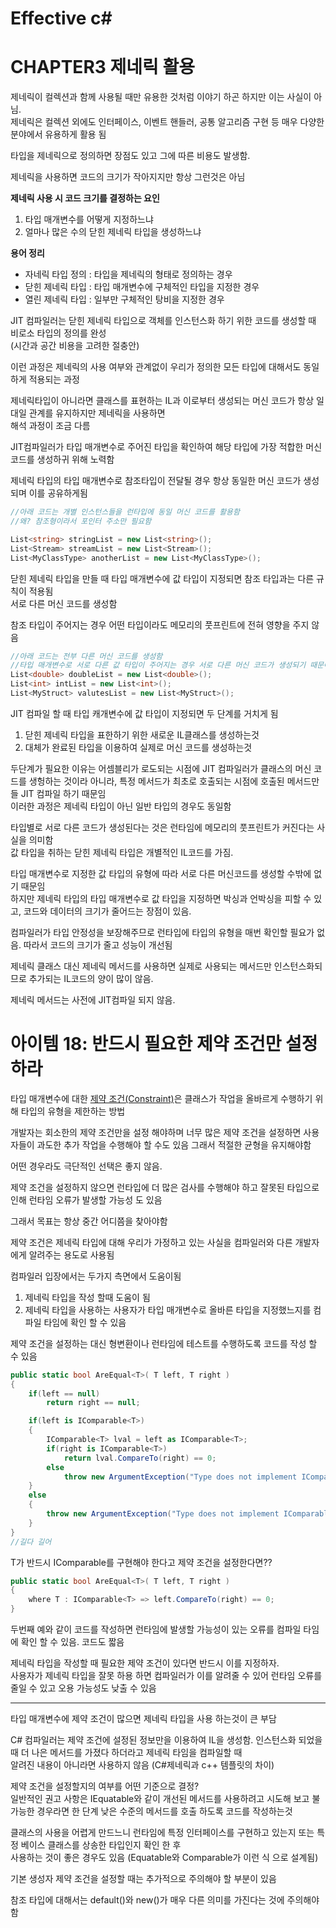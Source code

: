 # Effective c# 

# CHAPTER3 제네릭 활용

제네릭이 컬렉션과 함께 사용될 때만 유용한 것처럼 이야기 하곤 하지만 이는 사실이 아님.  
제네릭은 컬렉션 외에도 인터페이스, 이벤트 핸들러, 공통 알고리즘 구현 등 매우 다양한 분야에서 유용하게 활용 됨

타입을 제네릭으로 정의하면 장점도 있고 그에 따른 비용도 발생함.

제네릭을 사용하면 코드의 크기가 작아지지만 항상 그런것은 아님

**제네릭 사용 시 코드 크기를 결정하는 요인**
1. 타입 매개변수를 어떻게 지정하느냐
2. 얼마나 많은 수의 닫힌 제네릭 타입을 생성하느냐


**용어 정리**
- 자네릭 타입 정의 : 타입을 제네릭의 형태로 정의하는 경우
- 닫힌 제네릭 타입 : 타입 매개변수에 구체적인 타입을 지정한 경우
- 열린 제네릭 타입 : 일부만 구체적인 탕비을 지정한 경우

JIT 컴파일러는 닫힌 제네릭 타입으로 객체를 인스턴스화 하기 위한 코드를 생성할 때 비로소 타입의 정의를 완성  
(시간과 공간 비용을 고려한 절충안)

이런 과정은 제네릭의 사용 여부와 관계없이 우리가 정의한 모든 타입에 대해서도 동일하게 적용되는 과정

제네릭타입이 아니라면 클래스를 표현하는 IL과 이로부터 생성되는 머신 코드가 항상 일대일 관계를 유지하지만 제네릭을 사용하면  
해석 과정이 조금 다름

JIT컴파일러가 타입 매개변수로 주어진 타입을 확인하여 해당 타입에 가장 적합한 머신 코드를 생성하귀 위해 노력함

제네릭 타입의 타입 매개변수로 참조타입이 전달될 경우 항상 동일한 머신 코드가 생성되며 이를 공유하게됨


```c#
//아래 코드는 개별 인스턴스들을 런타입에 동일 머신 코드를 활용함
//왜? 참조형이라서 포인터 주소만 필요함

List<string> stringList = new List<string>();
List<Stream> streamList = new List<Stream>();
List<MyClassType> anotherList = new List<MyClassType>();
```
닫힌 제네릭 타입을 만들 때 타입 매개변수에 값 타입이 지정되면 참조 타입과는 다른 규칙이 적용됨  
서로 다른 머신 코드를 생성함

참조 타입이 주어지는 경우 어떤 타입이라도 메모리의 풋프린트에 전혀 영향을 주지 않음

```c#
//아래 코드는 전부 다른 머신 코드를 생성함
//타입 매개변수로 서로 다른 값 타입이 주어지는 경우 서로 다른 머신 코드가 생성되기 때문에 이는 공유 될수 없음
List<double> doubleList = new List<double>();
List<int> intList = new List<int>();
List<MyStruct> valutesList = new List<MyStruct>();
```

JIT 컴파일 할 때 타입 캐개변수에 값 타입이 지정되면 두 단계를 거치게 됨

1. 닫힌 제네릭 타입을 표한하기 위한 새로운 IL클래스를 생성하는것
2. 대체가 완료된 타입을 이용하여 실제로 머신 코드를 생성하는것

두단계가 필요한 이유는 어셈블리가 로도되는 시점에 JIT 컴파일러가 클래스의 머신 코드를 생헝하는 것이라 아니라, 특정 메서드가 최초로 호출되는 시점에 호출된 메서드만들 JIT 컴파일 하기 때문임  
이러한 과정은 제네릭 타입이 아닌 일반 타입의 경우도 동일함

타입별로 서로 다른 코드가 생성된다는 것은 런타임에 메모리의 풋프린트가 커진다는 사실을 의미함  
값 타입을 취하는 닫힌 제네릭 타입은 개별적인 IL코드를 가짐.

타입 매개변수로 지정한 값 타입의 유형에 따라 서로 다른 머신코드를 생성할 수밖에 없기 때문임  
하지만 제네릭 타입의 타입 매개변수로 값 타입을 지정하면 박싱과 언박싱을 피할 수 있고, 코드와 데이터의 크기가 줄어드는 장점이 있음.

컴파일러가 타입 안정성을 보장해주므로 런타입에 타입의 유형을 매번 확인할 필요가 없음. 따라서 코드의 크기가 줄고 성능이 개선됨

제네릭 클래스 대신 제네릭 메서드를 사용하면 실제로 사용되는 메서드만 인스턴스화되므로 추가되는 IL코드의 양이 많이 않음.

제네릭 메서드는 사전에 JIT컴파일 되지 않음.





# 아이템 18: 반드시 필요한 제약 조건만 설정하라

타입 매개변수에 대한 [제약 조건(Constraint)](https://learn.microsoft.com/ko-kr/dotnet/csharp/language-reference/keywords/where-generic-type-constraint)은 클래스가 작업을 올바르게 수행하기 위해 타입의 유형을 제한하는 방법

개발자는 회소한의 제약 조건만을 설정 해야하며 너무 많은 제약 조건을 설정하면 사용자들이 과도한 추가 작업을 수행해야 할 수도 있음 그래서 적절한 균형을 유지해야함

어떤 경우라도 극단적인 선택은 좋지 않음.

제약 조건을 설정하지 않으면 런타입에 더 많은 검사를 수행해야 하고 잘못된 타입으로 인해 런타임 오류가 발생할 가능성 도 있음

그래서 목표는 항상 중간 어디쯤을 찾아야함


제약 조건은 제네릭 타입에 대해 우리가 가정하고 있는 사실을 컴파일러와 다른 개발자에게 알려주는 용도로 사용됨

컴파일러 입장에서는 두가지 측면에서 도움이됨

1. 제네릭 타입을 작성 할때 도움이 됨
2. 제네릭 타입을 사용하는 사용자가 타입 매개변수로 올바른 타입을 지정했느지를 컴파일 타임에 확인 할 수 있음

제약 조건을 설정하는 대신 형변환이나 런타임에 테스트를 수행하도록 코드를 작성 할 수 있음

```c#
public static bool AreEqual<T>( T left, T right )
{
    if(left == null)
        return right == null;

    if(left is IComparable<T>)
    {
        IComparable<T> lval = left as IComparable<T>;
        if(right is IComparable<T>)
            return lval.CompareTo(right) == 0;
        else
            throw new ArgumentException("Type does not implement IComparable<T>", nameof(right));
    }
    else
    {
        throw new ArgumentException("Type does not implement IComparable<T>", nameof(left));
    }
}
//길다 길어
```

T가 반드시 IComparable<T>를 구현해야 한다고 제약 조건을 설정한다면??

```c#
public static bool AreEqual<T>( T left, T right )
{
    where T : IComparable<T> => left.CompareTo(right) == 0;
}
```

두번째 예와 같이 코드를 작성하면 런타임에 발생할 가능성이 있는 오류를 컴파일 타임에 확인 할 수 있음. 코드도 짧음

제네릭 타입을 작성할 때 필요한 제약 조건이 있다면 반드시 이를 지정하자.  
사용자가 제네릭 타입을 잘못 하용 하면 컴파일러가 이를 알려줄 수 있어 런타임 오류를 줄일 수 있고 오용 가능성도 낮출 수 있음

--------------------------
타입 매개변수에 제약 조건이 많으면 제네릭 타입을 사용 하는것이 큰 부담

C# 컴파일러는 제약 조건에 설정된 정보만을 이용하여 IL을 생성함. 인스턴스화 되었을 때 더 나은 메서드를 가졌다 하더라고 제네릭 타임을 컴파일할 때  
알려진 내용이 아니라면 사용하지 않음 (C#제네릭과 c++ 템플릿의 차이)

제약 조건을 설정할지의 여부를 어떤 기준으로 결정?  
일반적인 권고 사항은 IEquatable<T>와 같이 개선된 메서드를 사용하려고 시도해 보고 불가능한 경우라면 한 단계 낮은 수준의 메서드를 호출 하도록 코드를 작성하는것

클래스의 사용을 어렵게 만드느니 런타임에 특정 인터페이스를 구현하고 있는지 또는 특정 베이스 클래스를 상송한 타입인지 확인 한 후  
사용하는 것이 좋은 경우도 있음 (Equatable<T>와 Comparable<T>가 이런 식 으로 설계됨)

기본 생성자 제약 조건을 설정할 때는 추가적으로 주의해야 할 부분이 있음

참조 타입에 대해서는 default()와 new()가 매우 다른 의미를 가진다는 것에 주의해야함











